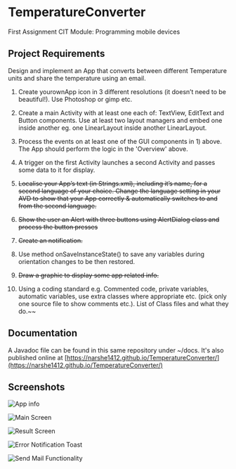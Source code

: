 # TemperatureConverter
First Assignment CIT Module: Programming mobile devices

## Project Requirements
Design and implement an App that converts between different Temperature units and share the temperature using an email.

1. Create yourownApp icon in 3 different resolutions (it doesn’t need to be beautiful!). Use Photoshop or gimp etc.

2. Create a main Activity with at least one each of: TextView, EditText and Button components. Use at least two layout managers and embed one inside another eg. one LinearLayout inside another LinearLayout.

3. Process the events on at least one of the GUI components in 1) above. The App should perform the logic in the 'Overview' above.

4. A trigger on the first Activity launches a second Activity and passes some data to it for display.

5. ~~Localise your App’s text (in Strings.xml), including it’s name, for a second language of your choice. Change the language setting in your AVD to show that your App correctly & automatically switches to and from the second language.~~

6. ~~Show the user an Alert with three buttons using AlertDialog class and process the button presses~~

7. ~~Create an notification.~~

8. Use  method onSaveInstanceState()  to save any variables during orientation changes to be then restored.

9. ~~Draw a graphic to display some app related info.~~

10. Using a coding standard e.g. Commented code, private variables, automatic variables, use extra classes where appropriate etc. (pick only one source file to show comments etc.). List of Class files and what they do.~~

## Documentation

A Javadoc file can be found in this same repository under ~/docs. It's also published online at [https://narshe1412.github.io/TemperatureConverter/](https://narshe1412.github.io/TemperatureConverter/)

## Screenshots

![App info](https://narshe1412.github.io/TemperatureConverter/docs/screenshots/appinfo.png)

![Main Screen](https://narshe1412.github.io/TemperatureConverter/docs/screenshots/workingapp.png)

![Result Screen](https://narshe1412.github.io/TemperatureConverter/docs/screenshots/results.png)

![Error Notification Toast](https://narshe1412.github.io/TemperatureConverter/docs/screenshots/notification.png)

![Send Mail Functionality](https://narshe1412.github.io/TemperatureConverter/docs/screenshots/implicitintent.png)
